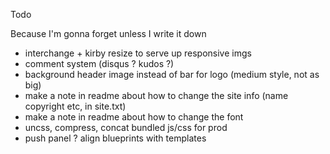 Todo

Because I'm gonna forget unless I write it down

- interchange + kirby resize to serve up responsive imgs
- comment system (disqus ? kudos ?)
- background header image instead of bar for logo (medium style, not as big)
- make a note in readme about how to change the site info (name copyright etc, in site.txt)
- make a note in readme about how to change the font
- uncss, compress, concat bundled js/css for prod
- push panel ? align blueprints with templates
